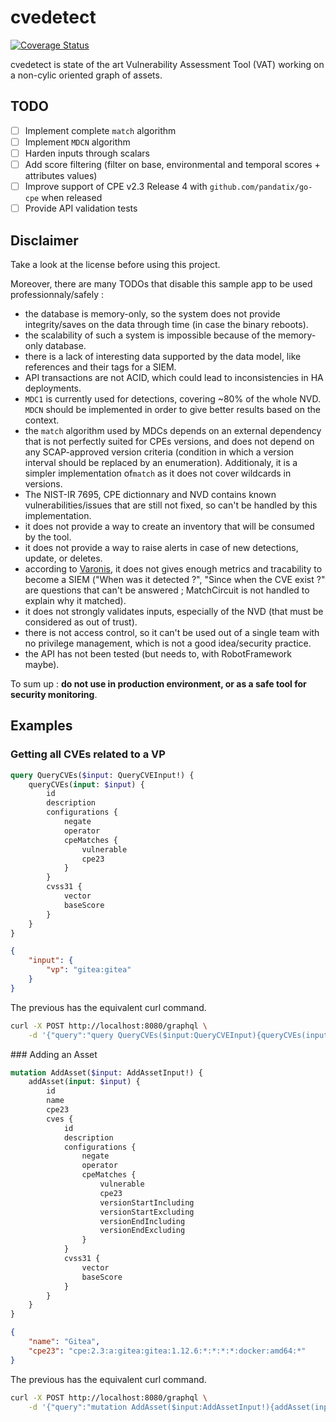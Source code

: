 # cvedetect

[![Coverage Status](https://coveralls.io/repos/github/pandatix/cvedetect/badge.svg?branch=master)](https://coveralls.io/github/pandatix/cvedetect?branch=master)

cvedetect is state of the art Vulnerability Assessment Tool (VAT) working on a non-cylic oriented graph of assets.

## TODO

 - [ ] Implement complete `match` algorithm
 - [ ] Implement `MDCN` algorithm
 - [ ] Harden inputs through scalars
 - [ ] Add score filtering (filter on base, environmental and temporal scores + attributes values)
 - [ ] Improve support of CPE v2.3 Release 4 with `github.com/pandatix/go-cpe` when released
 - [ ] Provide API validation tests

## Disclaimer

Take a look at the license before using this project.

Moreover, there are many TODOs that disable this sample app to be used professionnaly/safely :
 - the database is memory-only, so the system does not provide integrity/saves on the data through time (in case the binary reboots).
 - the scalability of such a system is impossible because of the memory-only database.
 - there is a lack of interesting data supported by the data model, like references and their tags for a SIEM.
 - API transactions are not ACID, which could lead to inconsistencies in HA deployments.
 - `MDC1` is currently used for detections, covering ~80% of the whole NVD. `MDCN` should be implemented in order to give better results based on the context.
 - the `match` algorithm used by MDCs depends on an external dependency that is not perfectly suited for CPEs versions, and does not depend on any SCAP-approved version criteria (condition in which a version interval should be replaced by an enumeration). Additionaly, it is a simpler implementation of`match` as it does not cover wildcards in versions.
 - The NIST-IR 7695, CPE dictionnary and NVD contains known vulnerabilities/issues that are still not fixed, so can't be handled by this implementation.
 - it does not provide a way to create an inventory that will be consumed by the tool.
 - it does not provide a way to raise alerts in case of new detections, update, or deletes.
 - according to [Varonis](https://www.varonis.com/blog/what-is-siem), it does not gives enough metrics and tracability to become a SIEM ("When was it detected ?", "Since when the CVE exist ?" are questions that can't be answered ; MatchCircuit is not handled to explain why it matched).
 - it does not strongly validates inputs, especially of the NVD (that must be considered as out of trust).
 - there is not access control, so it can't be used out of a single team with no privilege management, which is not a good idea/security practice.
 - the API has not been tested (but needs to, with RobotFramework maybe).

To sum up : **do not use in production environment, or as a safe tool for security monitoring**.

## Examples

### Getting all CVEs related to a VP

```graphql
query QueryCVEs($input: QueryCVEInput!) {
    queryCVEs(input: $input) {
        id
        description
        configurations {
            negate
            operator
            cpeMatches {
                vulnerable
                cpe23
            }
        }
        cvss31 {
            vector
            baseScore
        }
    }
}
```

```json
{
    "input": {
        "vp": "gitea:gitea"
    }
}
```

The previous has the equivalent curl command.

```bash
curl -X POST http://localhost:8080/graphql \
    -d '{"query":"query QueryCVEs($input:QueryCVEInput){queryCVEs(input:$input){id description configurations{negate operator cpeMatches{vulnerable cpe23}}cvss31{vector baseScore}}}","variables":{"input":{"vp":"gitea:gitea"}}}'
```

### Adding an Asset

```graphql
mutation AddAsset($input: AddAssetInput!) {
    addAsset(input: $input) {
        id
        name
        cpe23
        cves {
            id
            description
            configurations {
                negate
                operator
                cpeMatches {
                    vulnerable
                    cpe23
                    versionStartIncluding
                    versionStartExcluding
                    versionEndIncluding
                    versionEndExcluding
                }
            }
            cvss31 {
                vector
                baseScore
            }
        }
    }
}
```

```json
{
    "name": "Gitea",
    "cpe23": "cpe:2.3:a:gitea:gitea:1.12.6:*:*:*:*:docker:amd64:*"
}
```

The previous has the equivalent curl command.

```bash
curl -X POST http://localhost:8080/graphql \
    -d '{"query":"mutation AddAsset($input:AddAssetInput!){addAsset(input:$input){id name cpe23 cves{id description configurations{negate operator cpeMatches{vulnerable cpe23 versionStartIncluding versionStartExcluding versionEndIncluding versionEndExcluding}}cvss31{vector baseScore}}}}","variables":{"input":{"name":"Gitea","cpe23":"cpe:2.3:a:gitea:gitea:1.12.6:*:*:*:*:docker:amd64:*"}}}'
```
